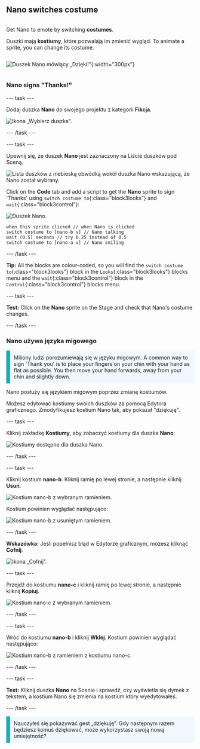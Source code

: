 ## Nano switches costume

<div style="display: flex; flex-wrap: wrap">
<div style="flex-basis: 200px; flex-grow: 1; margin-right: 15px;">

Get Nano to emote by switching **costumes**.

Duszki mają **kostiumy**, które pozwalają im zmienić wygląd. To animate a sprite, you can change its costume.

</div>
<div>

![Duszek Nano mówiący „Dzięki!”](images/nano-step-2.png){:width="300px"}

</div>
</div>

### Nano signs "Thanks!"

--- task ---

Dodaj duszka **Nano** do swojego projektu z kategorii **Fikcja**.

![Ikona „Wybierz duszka”.](images/choose-sprite-menu.png)

--- /task ---

--- task ---

Upewnij się, że duszek **Nano** jest zaznaczony na Liście duszków pod Sceną.

![Lista duszków z niebieską obwódką wokół duszka Nano wskazującą, że Nano został wybrany.](images/nano-selected.png)


Click on the **Code** tab and add a script to get the **Nano** sprite to sign 'Thanks' using `switch costume to`{:class="block3looks"} and `wait`{:class="block3control"}:

![Duszek Nano.](images/nano-sprite.png)

```blocks3
when this sprite clicked // when Nano is clicked
switch costume to [nano-b v] // Nano talking
wait (0.5) seconds // try 0.25 instead of 0.5
switch costume to [nano-a v] // Nano smiling
```
--- /task ---

**Tip:** All the blocks are colour-coded, so you will find the `switch costume to`{:class="block3looks"} block in the `Looks`{:class="block3looks"} blocks menu and the `wait`{:class="block3control"} block in the `Control`{:class="block3control"} blocks menu.

--- task ---

**Test:** Click on the **Nano** sprite on the Stage and check that Nano's costume changes.

--- /task ---

### Nano używa języka migowego

<p style="border-left: solid; border-width:10px; border-color: #0faeb0; background-color: aliceblue; padding: 10px;">Miliony ludzi porozumiewają się w języku migowym. A common way to sign 'Thank you' is to place your fingers on your chin with your hand as flat as possible. You then move your hand forwards, away from your chin and slightly down. 
</p>

<!-- Add a video of someone signing -->

Nano posłuży się językiem migowym poprzez zmianę kostiumów.

Możesz edytować kostiumy swoich duszków za pomocą Edytora graficznego. Zmodyfikujesz kostium Nano tak, aby pokazał "dziękuję".

--- task ---

Kliknij zakładkę **Kostiumy**, aby zobaczyć kostiumy dla duszka **Nano**:

![Kostiumy dostępne dla duszka Nano.](images/nano-costumes.png)

--- /task ---

--- task ---

Kliknij kostium **nano-b**. Kliknij ramię po lewej stronie, a następnie kliknij **Usuń**.

![Kostium nano-b z wybranym ramieniem.](images/nano-arm-selected.png)

Kostium powinien wyglądać następująco:

![Kostium nano-b z usuniętym ramieniem.](images/nano-arm-deleted.png)

--- /task ---

**Wskazówka:** Jeśli popełnisz błąd w Edytorze graficznym, możesz kliknąć **Cofnij**.

![Ikona „Cofnij”.](images/nano-undo.png)

--- task ---

Przejdź do kostiumu **nano-c** i kliknij ramię po lewej stronie, a następnie kliknij **Kopiuj**.

![Kostium nano-c z wybranym ramieniem.](images/nano-c-arm-selected.png)

--- /task ---

--- task ---

Wróć do kostiumu **nano-b** i kliknij **Wklej**. Kostium powinien wyglądać następująco:

![Kostium nano-b z ramieniem z kostiumu nano-c.](images/nano-b-new-arm.png)

--- /task ---

--- task ---

**Test:** Kliknij duszka **Nano** na Scenie i sprawdź, czy wyświetla się dymek z tekstem, a kostium Nano się zmienia na kostium który wyedytowałeś.

--- /task ---

<p style="border-left: solid; border-width:10px; border-color: #0faeb0; background-color: aliceblue; padding: 10px;">Nauczyłeś się pokazywać gest „dziękuję”. Gdy następnym razem będziesz komuś dziękować, może wykorzystasz swoją nową umiejętność?
</p>

